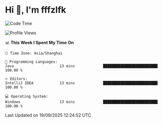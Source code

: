 # Hi 👋, I'm fffzlfk

<!--START_SECTION:waka-->
![Code Time](http://img.shields.io/badge/Code%20Time-1%2C376%20hrs%2016%20mins-blue)

![Profile Views](http://img.shields.io/badge/Profile%20Views-0-blue)

📊 **This Week I Spent My Time On** 

```text
🕑︎ Time Zone: Asia/Shanghai

💬 Programming Languages: 
Java                     13 mins             █████████████████████████   100.00 % 

🔥 Editors: 
IntelliJ IDEA            13 mins             █████████████████████████   100.00 % 

💻 Operating System: 
Windows                  13 mins             █████████████████████████   100.00 % 
```


 Last Updated on 19/09/2025 12:24:52 UTC
<!--END_SECTION:waka-->
